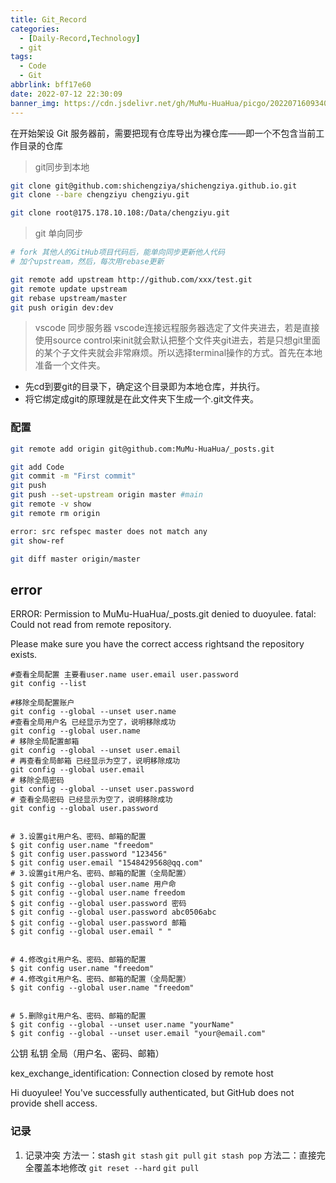 ```yaml
---
title: Git_Record
categories: 
  - [Daily-Record,Technology]
  - git
tags:
  - Code
  - Git
abbrlink: bff17e60
date: 2022-07-12 22:30:09
banner_img: https://cdn.jsdelivr.net/gh/MuMu-HuaHua/picgo/202207160934027.png
---
```

<!--more-->

在开始架设 Git 服务器前，需要把现有仓库导出为裸仓库——即一个不包含当前工作目录的仓库
> git同步到本地
``` bash 
git clone git@github.com:shichengziya/shichengziya.github.io.git
git clone --bare chengziyu chengziyu.git

git clone root@175.178.10.108:/Data/chengziyu.git
```
> git 单向同步
``` bash
# fork 其他人的GitHub项目代码后，能单向同步更新他人代码
# 加个upstream，然后，每次用rebase更新

git remote add upstream http://github.com/xxx/test.git
git remote update upstream
git rebase upstream/master
git push origin dev:dev
```
> vscode 同步服务器
vscode连接远程服务器选定了文件夹进去，若是直接使用source control来init就会默认把整个文件夹git进去，若是只想git里面的某个子文件夹就会非常麻烦。所以选择terminal操作的方式。首先在本地准备一个文件夹。
- 先cd到要git的目录下，确定这个目录即为本地仓库，并执行。
- 将它绑定成git的原理就是在此文件夹下生成一个.git文件夹。

### 配置
``` bash 
git remote add origin git@github.com:MuMu-HuaHua/_posts.git

git add Code
git commit -m "First commit"
git push 
git push --set-upstream origin master #main
git remote -v show
git remote rm origin

error: src refspec master does not match any
git show-ref

git diff master origin/master
```
## error
ERROR: Permission to MuMu-HuaHua/_posts.git denied to duoyulee.
fatal: Could not read from remote repository.

Please make sure you have the correct access rightsand the repository exists.

``` shell
#查看全局配置 主要看user.name user.email user.password
git config --list

#移除全局配置账户
git config --global --unset user.name
#查看全局用户名 已经显示为空了，说明移除成功
git config --global user.name
# 移除全局配置邮箱
git config --global --unset user.email
# 再查看全局邮箱 已经显示为空了，说明移除成功
git config --global user.email
# 移除全局密码
git config --global --unset user.password
# 查看全局密码 已经显示为空了，说明移除成功
git config --global user.password


# 3.设置git用户名、密码、邮箱的配置
$ git config user.name "freedom"
$ git config user.password "123456"
$ git config user.email "1548429568@qq.com"
# 3.设置git用户名、密码、邮箱的配置（全局配置）
$ git config --global user.name 用户命
$ git config --global user.name freedom
$ git config --global user.password 密码
$ git config --global user.password abc0506abc
$ git config --global user.password 邮箱
$ git config --global user.email " "
 
 
# 4.修改git用户名、密码、邮箱的配置
$ git config user.name "freedom"
# 4.修改git用户名、密码、邮箱的配置（全局配置）
$ git config --global user.name "freedom"
 
 
# 5.删除git用户名、密码、邮箱的配置
$ git config --global --unset user.name "yourName"
$ git config --global --unset user.email "your@email.com"
```
公钥
私钥
全局（用户名、密码、邮箱）

kex_exchange_identification: Connection closed by remote host


Hi duoyulee! You've successfully authenticated, but GitHub does not provide shell access.

### 记录
1. 记录冲突
   方法一：stash
   `git stash`
   `git pull`
   `git stash pop`
   方法二：直接完全覆盖本地修改
   `git reset --hard`
   `git pull`















